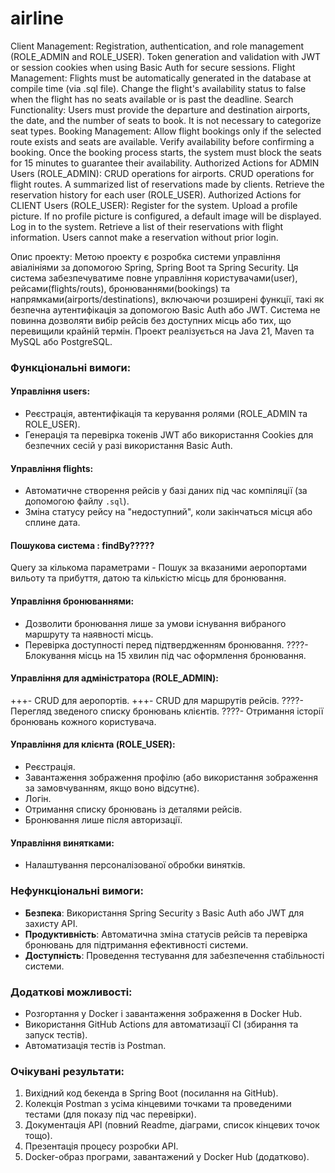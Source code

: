 # airline
Client Management:
Registration, authentication, and role management (ROLE_ADMIN and ROLE_USER).
Token generation and validation with JWT or session cookies when using Basic Auth for secure sessions.
Flight Management:
Flights must be automatically generated in the database at compile time (via .sql file).
Change the flight's availability status to false when the flight has no seats available or is past the deadline.
Search Functionality:
Users must provide the departure and destination airports, the date, and the number of seats to book.
It is not necessary to categorize seat types.
Booking Management:
Allow flight bookings only if the selected route exists and seats are available.
Verify availability before confirming a booking.
Once the booking process starts, the system must block the seats for 15 minutes to guarantee their availability.
Authorized Actions for ADMIN Users (ROLE_ADMIN):
CRUD operations for airports.
CRUD operations for flight routes.
A summarized list of reservations made by clients.
Retrieve the reservation history for each user (ROLE_USER).
Authorized Actions for CLIENT Users (ROLE_USER):
Register for the system.
Upload a profile picture. If no profile picture is configured, a default image will be displayed.
Log in to the system.
Retrieve a list of their reservations with flight information.
Users cannot make a reservation without prior login.

Опис проекту:
Метою проекту є розробка системи управління авіалініями за допомогою Spring, Spring Boot та Spring Security. Ця система забезпечуватиме повне управління користувачами(user), рейсами(flights/routs), бронюваннями(bookings) та напрямками(airports/destinations), включаючи розширені функції, такі як безпечна аутентифікація за допомогою Basic Auth або JWT. Система не повинна дозволяти вибір рейсів без доступних місць або тих, що перевищили крайній термін. Проект реалізується на Java 21, Maven та MySQL або PostgreSQL.
### Функціональні вимоги:
#### Управління users:
- Реєстрація, автентифікація та керування ролями (ROLE_ADMIN та ROLE_USER).
- Генерація та перевірка токенів JWT або використання Cookies для безпечних сесій у разі використання Basic Auth.

#### Управління flights:
- Автоматичне створення рейсів у базі даних під час компіляції (за допомогою файлу `.sql`).
- Зміна статусу рейсу на "недоступний", коли закінчаться місця або сплине дата.
#### Пошукова система :  findBy?????
Query за кількома параметрами - Пошук за вказаними аеропортами вильоту та прибуття, датою та кількістю місць для бронювання.
#### Управління бронюваннями:
- Дозволити бронювання лише за умови існування вибраного маршруту та наявності місць.
- Перевірка доступності перед підтвердженням бронювання.
????- Блокування місць на 15 хвилин під час оформлення бронювання.
#### Управління для адміністратора (ROLE_ADMIN):
+++- CRUD для аеропортів.
+++- CRUD для маршрутів рейсів.
????- Перегляд зведеного списку бронювань клієнтів.
????- Отримання історії бронювань кожного користувача.
#### Управління для клієнта (ROLE_USER):
- Реєстрація.
- Завантаження зображення профілю (або використання зображення за замовчуванням, якщо воно відсутнє).
- Логін.
- Отримання списку бронювань із деталями рейсів.
- Бронювання лише після авторизації.
#### Управління винятками:
- Налаштування персоналізованої обробки винятків.
### Нефункціональні вимоги:
- **Безпека**: Використання Spring Security з Basic Auth або JWT для захисту API.
- **Продуктивність**: Автоматична зміна статусів рейсів та перевірка бронювань для підтримання ефективності системи.
- **Доступність**: Проведення тестування для забезпечення стабільності системи.
### Додаткові можливості:
- Розгортання у Docker і завантаження зображення в Docker Hub.
- Використання GitHub Actions для автоматизації CI (збирання та запуск тестів).
- Автоматизація тестів із Postman.

### Очікувані результати:
1. Вихідний код бекенда в Spring Boot (посилання на GitHub).
2. Колекція Postman з усіма кінцевими точками та проведеними тестами (для показу під час перевірки).
3. Документація API (повний Readme, діаграми, список кінцевих точок тощо).
4. Презентація процесу розробки API.
5. Docker-образ програми, завантажений у Docker Hub (додатково).